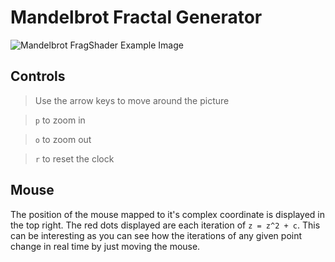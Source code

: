 # Mandelbrot Fractal Generator

![Mandelbrot FragShader Example Image](https://cdn.oggyp.com/githubImages/fractals/mandelbrot_frag1.png)

## Controls

> Use the arrow keys to move around the picture

> `p` to zoom in

> `o` to zoom out

> `r` to reset the clock

## Mouse

The position of the mouse mapped to it's complex coordinate is displayed in the top right. The red dots displayed are each iteration of `z = z^2 + c`. This can be interesting as you can see how the iterations of any given point change in real time by just moving the mouse.